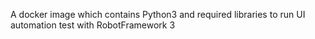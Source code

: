 A docker image which contains Python3 and required libraries to run UI automation test with RobotFramework 3
